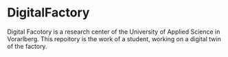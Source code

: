 # DigitalFactory

Digital Facotory is a research center of the University of Applied Science in Vorarlberg. This repoitory is the work of a student, working on a digital twin of the factory. 
